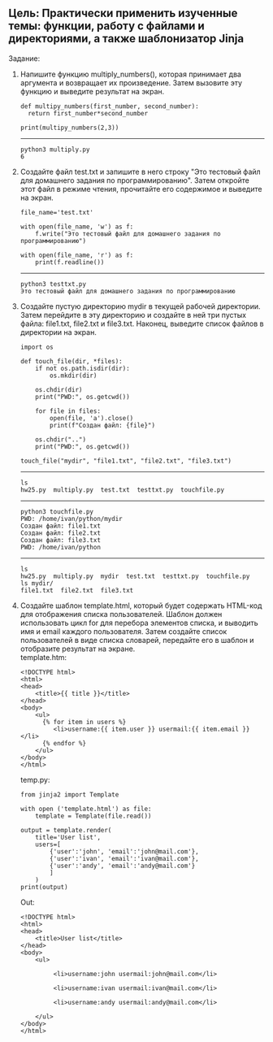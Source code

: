 <h2>Цель: Практически применить изученные темы: функции, работу с
файлами и директориями, а также шаблонизатор Jinja</h2>
Задание:
<ol>
<li>Напишите функцию multiply_numbers(), которая принимает два
аргумента и возвращает их произведение. Затем вызовите эту функцию
и выведите результат на экран.</li> 

    def multipy_numbers(first_number, second_number):
      return first_number*second_number
   
    print(multipy_numbers(2,3))
***
    python3 multiply.py 
    6
<li>Создайте файл test.txt и запишите в него строку "Это тестовый файл для
домашнего задания по программированию". Затем откройте этот файл в
режиме чтения, прочитайте его содержимое и выведите на экран.</li>

    file_name='test.txt'

    with open(file_name, 'w') as f:
        f.write("Это тестовый файл для домашнего задания по программированию")
    
    with open(file_name, 'r') as f:    
        print(f.readline())
***
    python3 testtxt.py
    Это тестовый файл для домашнего задания по программированию
<li>Создайте пустую директорию mydir в текущей рабочей директории.
Затем перейдите в эту директорию и создайте в ней три пустых файла:
file1.txt, file2.txt и file3.txt. Наконец, выведите список файлов в
директории на экран.</li>

    import os
    
    def touch_file(dir, *files):
        if not os.path.isdir(dir):
            os.mkdir(dir)
    
        os.chdir(dir)
        print("PWD:", os.getcwd())
    
        for file in files:
            open(file, 'a').close()
            print(f"Создан файл: {file}")
    
        os.chdir("..")
        print("PWD:", os.getcwd())
    
    touch_file("mydir", "file1.txt", "file2.txt", "file3.txt")
***
    ls
    hw25.py  multiply.py  test.txt  testtxt.py  touchfile.py
***
    python3 touchfile.py 
    PWD: /home/ivan/python/mydir
    Создан файл: file1.txt
    Создан файл: file2.txt
    Создан файл: file3.txt
    PWD: /home/ivan/python
***
    ls
    hw25.py  multiply.py  mydir  test.txt  testtxt.py  touchfile.py
    ls mydir/
    file1.txt  file2.txt  file3.txt
<li>Создайте шаблон template.html, который будет содержать HTML-код
для отображения списка пользователей. Шаблон должен использовать
цикл for для перебора элементов списка, и выводить имя и email
каждого пользователя. Затем создайте список пользователей в виде
списка словарей, передайте его в шаблон и отобразите результат на
экране.</li> 
template.htm:

    <!DOCTYPE html>
    <html>
    <head>
        <title>{{ title }}</title>
    </head>
    <body>
        <ul>
          {% for item in users %}
             <li>username:{{ item.user }} usermail:{{ item.email }}</li>
          {% endfor %}
        </ul> 
    </body>
    </html>
temp.py:

    from jinja2 import Template
    
    with open ('template.html') as file:
        template = Template(file.read())
    
    output = template.render(
        title='User list', 
        users=[
            {'user':'john', 'email':'john@mail.com'},
            {'user':'ivan', 'email':'ivan@mail.com'},
            {'user':'andy', 'email':'andy@mail.com'}
            ]
        )
    print(output)
Out:

    <!DOCTYPE html>
    <html>
    <head>
        <title>User list</title>
    </head>
    <body>
        <ul>
          
             <li>username:john usermail:john@mail.com</li>
          
             <li>username:ivan usermail:ivan@mail.com</li>
          
             <li>username:andy usermail:andy@mail.com</li>
          
        </ul> 
    </body>
    </html>
</ol>
